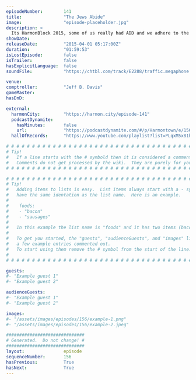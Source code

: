 ```yaml
---
episodeNumber:        141
title:                "The Jews Abide"
image:                "episode-placeholder.jpg"
description: >
  Its HarmonBlock 2015, some of us really had ADD and we adhere to the wisdom of Sam Elliot on HARMONTOWN! Become a member! Get the video at harmontown.com
showDate:             
releaseDate:          "2015-04-01 05:17:00Z"
duration:             "01:59:53"
isLostEpisode:        false
isTrailer:            false
hasExplicitLanguage:  false
soundFile:            "https://chtbl.com/track/E2288/traffic.megaphone.fm/STA2096923357.mp3?updated=1562019708"

venue:                
comptroller:          "Jeff B. Davis"
gameMaster:           
hasDnD:               

external:
  harmonCity:         "https://harmon.city/episode-141"
  podcastDynamite:
    hasMinutes:       false
    url:              "https://podcastdynamite.com/#/p/Harmontown/e/156/141"
  hallOfRecords:      "https://www.youtube.com/playlist?list=PLqxM5x81hNOZA42Epzh1YDKxGKqZHNTSU"

# # # # # # # # # # # # # # # # # # # # # # # # # # # # # # # # # # # # # # # # # # # # #
# Tip!
#   If a line starts with the # symbold then it is considered a comment.
#   Comments do not get processed by the wiki.  They are purely for your information.
# # # # # # # # # # # # # # # # # # # # # # # # # # # # # # # # # # # # # # # # # # # # #

# # # # # # # # # # # # # # # # # # # # # # # # # # # # # # # # # # # # # # # # # # # # #
# Tip!
#   Adding items to lists is easy.  List items always start with a - symbol and have
#   have the same identation as the list name.  Here is an example.
#
#    foods:
#    - "bacon"
#    - "sausages"
#
#   In this example the list name is "foods" and it has two items (bacon, and sausages).
#
#   To get you started, the "guests", "audienceGuests", and "images" lists below have
#   a few example entries commented out.
#   To start using them remove the # symbol from the start of the line.
#
# # # # # # # # # # # # # # # # # # # # # # # # # # # # # # # # # # # # # # # # # # # # #

guests:
#- "Example guest 1"
#- "Example guest 2"

audienceGuests:
#- "Example guest 1"
#- "Example guest 2"

images:
#- "/assets/images/episodes/156/example-1.png"
#- "/assets/images/episodes/156/example-2.jpeg"

##############################
# Generated.  Do not change! #
##############################
layout:               episode
sequenceNumber:       156
hasPrevious:          True
hasNext:              True
---
```


<!-- The episode description will be rendered here -->

<!-- Add your content BELOW here -->
<!-- vvvvvvvvvvvvvvvvvvvvvvvvvvv -->




<!-- ^^^^^^^^^^^^^^^^^^^^^^^^^^^ -->
<!-- Add your content ABOVE here -->

<!-- The episode gallery will be rendered here -->